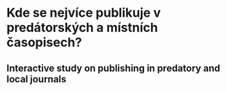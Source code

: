 # Kde se nejvíce publikuje v predátorských a místních časopisech?
## Interactive study on publishing in predatory and local journals
